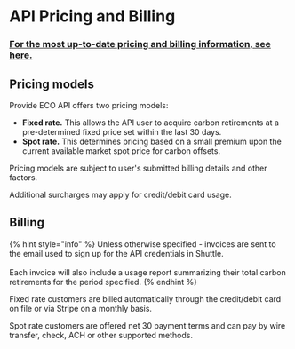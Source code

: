 # API Pricing and Billing

### [**For the most up-to-date pricing and billing information, see here.**](https://github.com/provideplatform/eco-api-resources/blob/main/billing\_setup/eco-api-billing.md)

## Pricing models

Provide ECO API offers two pricing models:

* **Fixed rate.** This allows the API user to acquire carbon retirements at a pre-determined fixed price set within the last 30 days.
* **Spot rate.** This determines pricing based on a small premium upon the current available market spot price for carbon offsets.

Pricing models are subject to user's submitted billing details and other factors.

Additional surcharges may apply for credit/debit card usage.

## Billing

{% hint style="info" %}
Unless otherwise specified - invoices are sent to the email used to sign up for the API credentials in Shuttle.\
\
Each invoice will also include a usage report summarizing their total carbon retirements for the period specified.
{% endhint %}

Fixed rate customers are billed automatically through the credit/debit card on file or via Stripe on a monthly basis.

Spot rate customers are offered net 30 payment terms and can pay by wire transfer, check, ACH or other supported methods.



